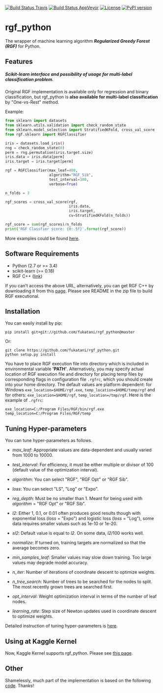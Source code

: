 [![Build Status Travis](https://travis-ci.org/fukatani/rgf_python.svg?branch=master)](https://travis-ci.org/fukatani/rgf_python)
[![Build Status AppVeyor](https://ci.appveyor.com/api/projects/status/vpanb9hnncjr16hn/branch/master?svg=true)](https://ci.appveyor.com/project/fukatani/rgf-python)
[![License](https://img.shields.io/badge/license-Apache%202.0-blue.svg)](https://github.com/fukatani/rgf_python/blob/master/LICENSE)
[![PyPI version](https://badge.fury.io/py/rgf_python.svg)](https://badge.fury.io/py/rgf_python)

# rgf_python
The wrapper of machine learning algorithm ***Regularized Greedy Forest (RGF)*** for Python.

## Features

##### Scikit-learn interface and possibility of usage for multi-label classification problem.

Original RGF implementation is available only for regression and binary classification, but rgf_python is **also available for multi-label classification** by "One-vs-Rest" method.

Example:
```python
from sklearn import datasets
from sklearn.utils.validation import check_random_state
from sklearn.model_selection import StratifiedKFold, cross_val_score
from rgf.sklearn import RGFClassifier

iris = datasets.load_iris()
rng = check_random_state(0)
perm = rng.permutation(iris.target.size)
iris.data = iris.data[perm]
iris.target = iris.target[perm]

rgf = RGFClassifier(max_leaf=400,
                    algorithm="RGF_Sib",
                    test_interval=100,
                    verbose=True)

n_folds = 3

rgf_scores = cross_val_score(rgf,
                             iris.data,
                             iris.target,
                             cv=StratifiedKFold(n_folds))

rgf_score = sum(rgf_scores)/n_folds
print('RGF Classfier score: {0:.5f}'.format(rgf_score))
```
More examples could be found [here](https://github.com/fukatani/rgf_python/tree/master/examples).

## Software Requirements

* Python (2.7 or >= 3.4)
* scikit-learn (>= 0.18)
* RGF C++ ([link](http://tongzhang-ml.org/software/rgf/index.html))

If you can't access the above URL, alternatively, you can get RGF C++ by downloading it from this [page](https://github.com/fukatani/rgf_python/releases/download/0.2.0/rgf1.2.zip).
Please see README in the zip file to build RGF executional.


## Installation

You can easily install by pip:
```
pip install git+git://github.com/fukatani/rgf_python@master
```

Or:
```
git clone https://github.com/fukatani/rgf_python.git
python setup.py install
```

You have to place RGF execution file into directory which is included in environmental variable **'PATH'**.
Alternatively, you may specify actual location of RGF execution file and directory for placing temp files by corresponding flags in configuration file `.rgfrc`, which you should create into your home directory. The default values are platform dependent: for Windows `exe_location=$HOME/rgf.exe`, `temp_location=$HOME/temp/rgf` and for others: `exe_location=$HOME/rgf`, `temp_location=/tmp/rgf`. Here is the example of `.rgfrc`:

```
exe_location=C:/Program Files/RGF/bin/rgf.exe
temp_location=C:/Program Files/RGF/temp
```

## Tuning Hyper-parameters
You can tune hyper-parameters as follows.

* _max_leaf_: Appropriate values are data-dependent and usually varied from 1000 to 10000.

* _test_interval_: For efficiency, it must be either multiple or divisor of 100 (default value of the optimization interval).

* _algorithm_: You can select "RGF", "RGF Opt" or "RGF Sib".

* _loss_: You can select "LS", "Log" or "Expo".

* _reg_depth_: Must be no smaller than 1. Meant for being used with _algorithm_ = "RGF Opt" or "RGF Sib".

* _l2_: Either 1, 0.1, or 0.01 often produces good results though with exponential loss (_loss_ = "Expo") and logistic loss (_loss_ = "Log"), some data requires smaller values such as 1e-10 or 1e-20.

* _sl2_: Default value is equal to _l2_. On some data, _l2_/100 works well.

* _normalize_: If turned on, training targets are normalized so that the average becomes zero.

* _min_samples_leaf_: Smaller values may slow down training. Too large values may degrade model accuracy.

* _n_iter_: Number of iterations of coordinate descent to optimize weights.

* _n_tree_search_: Number of trees to be searched for the nodes to split. The most recently grown trees are searched first.

* _opt_interval_: Weight optimization interval in terms of the number of leaf nodes.

* _learning_rate_: Step size of Newton updates used in coordinate descent to optimize weights.

Detailed instruction of tuning hyper-parameters is [here](http://tongzhang-ml.org/software/rgf/rgf1.2-guide.pdf).

## Using at Kaggle Kernel
Now, Kaggle Kernel supports rgf_python. Please see [this page](https://www.kaggle.com/fukatani/d/uciml/iris/classification-by-regularized-greedy-forest).

## Other
Shamelessly, much part of the implementation is based on the following [code](https://github.com/MLWave/RGF-sklearn). Thanks!

